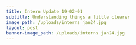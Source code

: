 ```yaml
---
title: Intern Update 19-02-01
subtitle: Understanding things a little clearer
image_path: /uploads/interns jan24.jpg
layout: post
banner-image_path: /uploads/interns jan24.jpg
---
```

